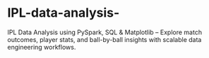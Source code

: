 # IPL-data-analysis-
IPL Data Analysis using PySpark, SQL &amp; Matplotlib – Explore match outcomes, player stats, and ball-by-ball insights with scalable data engineering workflows.
